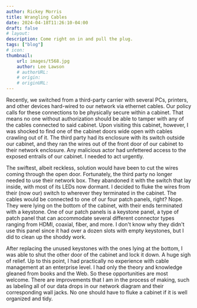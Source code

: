 ```yaml
---
author: Rickey Morris 
title: Wrangling Cables 
date: 2024-04-18T11:26:10-04:00
draft: false 
# layout: 
description: Come right on in and pull the plug. 
tags: ["blog"] 
# icon: 
thumbnail: 
    url: images/t568.jpg
    author: Lee Lawson 
    # authorURL: 
    # origin: 
    # originURL: 
---
```


Recently, we switched from a third-party carrier with several PCs, printers, and other devices hard-wired to our network via ethernet cables. Our policy calls for these connections to be physically secure within a cabinet. That means no one without authorization should be able to tamper with any of the cables connected to said cabinet. Upon visiting this cabinet, however, I was shocked to find one of the cabinet doors wide open with cables crawling out of it. The third party had its enclosure with its switch outside our cabinet, and they ran the wires out of the front door of our cabinet to their network enclosure. Any malicious actor had unfettered access to the exposed entrails of our cabinet. I needed to act urgently.

The swiftest, albeit reckless, solution would have been to cut the wires coming through the open door. Fortunately, the third party no longer needed to use their network box. They abandoned it with the switch that lay inside, with most of its LEDs now dormant. I decided to fluke the wires from their (now our) switch to wherever they terminated in the cabinet. The cables would be connected to one of our four patch panels, right? Nope. They were lying on the bottom of the cabinet, with their ends terminated with a keystone. One of our patch panels is a keystone panel, a type of patch panel that can accommodate several different connector types ranging from HDMI, coaxial, fiber, and more. I don't know why they didn't use this panel since it had over a dozen slots with empty keystones, but I did to clean up the shoddy work. 

After replacing the unused keystones with the ones lying at the bottom, I was able to shut the other door of the cabinet and lock it down. A huge sigh of relief. Up to this point, I had practically no experience with cable management at an enterprise level. I had only the theory and knowledge gleaned from books and the Web. So these opportunities are most welcome. There are improvements that I am in the process of making, such as labeling all of our data drops in our network diagram and their corresponding wall jacks. No one should have to fluke a cabinet if it is well organized and tidy.
